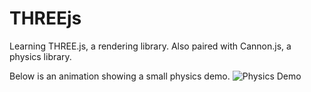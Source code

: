 # THREEjs
 Learning THREE.js, a rendering library. Also paired with Cannon.js, a physics library.

 Below is an animation showing a small physics demo.
![Physics Demo](https://github.com/ymumberson/THREEjs/blob/03f6e45740fdec7bd952a272d25eab0ea0ff0e38/WebPhysicsSim3.gif)

